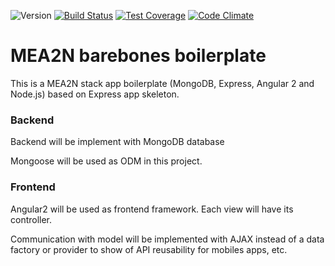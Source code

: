![Version](https://img.shields.io/badge/version-1.0-blue.svg) [![Build Status](https://travis-ci.org/alex030293/mean-boilerplate.svg?branch=master)](https://travis-ci.org/alex030293/mean-boilerplate) [![Test Coverage](https://codeclimate.com/github/alex030293/mean-boilerplate/badges/coverage.svg)](https://codeclimate.com/github/alex030293/mean-boilerplate/coverage) [![Code Climate](https://codeclimate.com/github/alex030293/mean-boilerplate/badges/gpa.svg)](https://codeclimate.com/github/alex030293/mean-boilerplate)


# MEA2N barebones boilerplate

This is a MEA2N stack app boilerplate (MongoDB, Express, Angular 2 and Node.js) based on Express app skeleton.
### Backend

Backend will be implement with MongoDB database

Mongoose will be used as ODM in this project. 

### Frontend


Angular2 will be used as frontend framework. Each view will have its controller.

Communication with model will be implemented with AJAX instead of a data factory or provider to show of API reusability for mobiles apps, etc.


